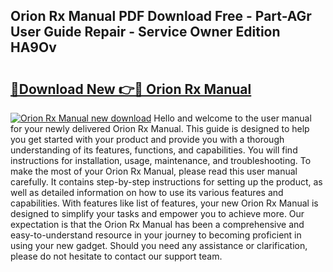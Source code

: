 ## Orion Rx Manual PDF Download Free - Part-AGr User Guide Repair - Service Owner Edition HA9Ov

# <h2><a href="http://bc80081.oget.top/?id=Orion+Rx+Manual">🔗Download New 👉🔴 Orion Rx Manual</a></h2>

[![Orion Rx Manual new download](https://i.imgur.com/5g1atiW.png)](http://bc80081.oget.top/?id=Orion+Rx+Manual)
Hello and welcome to the user manual for your newly delivered Orion Rx Manual. This guide is designed to help you get started with your product and provide you with a thorough understanding of its features, functions, and capabilities. You will find instructions for installation, usage, maintenance, and troubleshooting. To make the most of your Orion Rx Manual, please read this user manual carefully. It contains step-by-step instructions for setting up the product, as well as detailed information on how to use its various features and capabilities. With features like list of features, your new Orion Rx Manual is designed to simplify your tasks and empower you to achieve more. Our expectation is that the Orion Rx Manual has been a comprehensive and easy-to-understand resource in your journey to becoming proficient in using your new gadget. Should you need any assistance or clarification, please do not hesitate to contact our support team.
